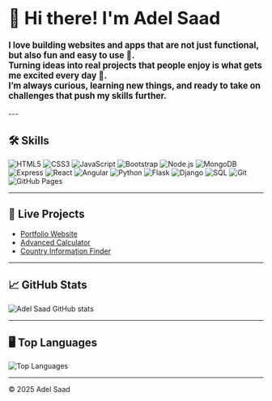 <h1 style="font-size: 2.5em; font-weight: bold;">👋 Hi there! I'm Adel Saad</h1>

<p style="font-size: 1.2em; font-weight: bold;">
I love building websites and apps that are not just functional, but also fun and easy to use 🌟.<br>
Turning ideas into real projects that people enjoy is what gets me excited every day 🚀.<br>
I’m always curious, learning new things, and ready to take on challenges that push my skills further.
</p>
---


## 🛠️ Skills

![HTML5](https://img.shields.io/badge/HTML5-E34F26?style=for-the-badge&logo=html5&logoColor=white)
![CSS3](https://img.shields.io/badge/CSS3-1572B6?style=for-the-badge&logo=css3&logoColor=white)
![JavaScript](https://img.shields.io/badge/JavaScript-F7DF1E?style=for-the-badge&logo=javascript&logoColor=black)
![Bootstrap](https://img.shields.io/badge/Bootstrap-7952B3?style=for-the-badge&logo=bootstrap&logoColor=white)
![Node.js](https://img.shields.io/badge/Node.js-339933?style=for-the-badge&logo=node.js&logoColor=white)
![MongoDB](https://img.shields.io/badge/MongoDB-47A248?style=for-the-badge&logo=mongodb&logoColor=white)
![Express](https://img.shields.io/badge/Express-000000?style=for-the-badge&logo=express&logoColor=white)
![React](https://img.shields.io/badge/React-61DAFB?style=for-the-badge&logo=react&logoColor=black)
![Angular](https://img.shields.io/badge/Angular-DD0031?style=for-the-badge&logo=angular&logoColor=white)
![Python](https://img.shields.io/badge/Python-3776AB?style=for-the-badge&logo=python&logoColor=white)
![Flask](https://img.shields.io/badge/Flask-000000?style=for-the-badge&logo=flask&logoColor=white)
![Django](https://img.shields.io/badge/Django-092E20?style=for-the-badge&logo=django&logoColor=white)
![SQL](https://img.shields.io/badge/SQL-4479A1?style=for-the-badge&logo=mysql&logoColor=white)
![Git](https://img.shields.io/badge/Git-F05032?style=for-the-badge&logo=git&logoColor=white)
![GitHub Pages](https://img.shields.io/badge/GitHub%20Pages-181717?style=for-the-badge&logo=github&logoColor=white)


---

## 🚀 Live Projects

- [Portfolio Website](https://adelsaad99.github.io/portfolio-website/)
- [Advanced Calculator](https://adelsaad99.github.io/Advanced-Calculator/)
- [Country Information Finder](https://adelsaad99.github.io/country-information-finder/)

---

## 📈 GitHub Stats

![Adel Saad GitHub stats](https://github-readme-stats.vercel.app/api?username=adelsaad99&show_icons=true&theme=dark&count_private=true)

---

## 🖥️ Top Languages

![Top Languages](https://github-readme-stats.vercel.app/api/top-langs/?username=adelsaad99&layout=compact&theme=dark)

---



© 2025 Adel Saad
